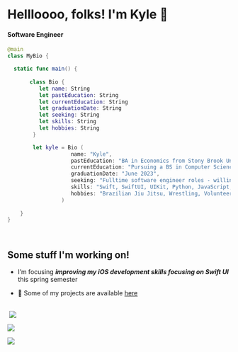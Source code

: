 # Hellloooo, folks! I'm Kyle 👋

#### Software Engineer
```Swift
@main
class MyBio {

  static func main() {
  
       class Bio {
          let name: String
          let pastEducation: String
          let currentEducation: String
          let graduationDate: String
          let seeking: String
          let skills: String
          let hobbies: String
        }

        let kyle = Bio (
                    name: "Kyle",
                    pastEducation: "BA in Economics from Stony Brook University",
                    currentEducation: "Pursuing a BS in Computer Science from Oregon State",
                    graduationDate: "June 2023",
                    seeking: "Fulltime software engineer roles - willing to start before graduation date",
                    skills: "Swift, SwiftUI, UIKit, Python, JavaScript, SQL, React, Flask",
                    hobbies: "Brazilian Jiu Jitsu, Wrestling, Volunteering"
                 )
                 
    }
}

   

```


## Some stuff I'm working on!

-  I’m focusing ***improving my iOS development skills focusing on Swift UI*** this spring semester

- 📝 Some of my projects are available [here](https://github.com/folkfrek?tab=repositories)

## 



<p>&nbsp;<img align="center" src="https://github-readme-stats.vercel.app/api?username=folkfrek&show_icons=true&locale=en"  /></p>

<p><img align="center" src="https://github-readme-streak-stats.herokuapp.com/?user=folkfrek&" /></p>

<p align="left"> <a href="https://github.com/ryo-ma/github-profile-trophy"><img src="https://github-profile-trophy.vercel.app/?username=folkfrek" /></a> </p>

<!--
**folkfrek/folkfrek** is a ✨ _special_ ✨ repository because its `README.md` (this file) appears on your GitHub profile.

Here are some ideas to get you started:

- 🔭 I’m currently working on ...
- 🌱 I’m currently learning ...
- 👯 I’m looking to collaborate on ...
- 🤔 I’m looking for help with ...
- 💬 Ask me about ...
- 📫 How to reach me: ...
- 😄 Pronouns: ...
- ⚡ Fun fact: ...
-->
